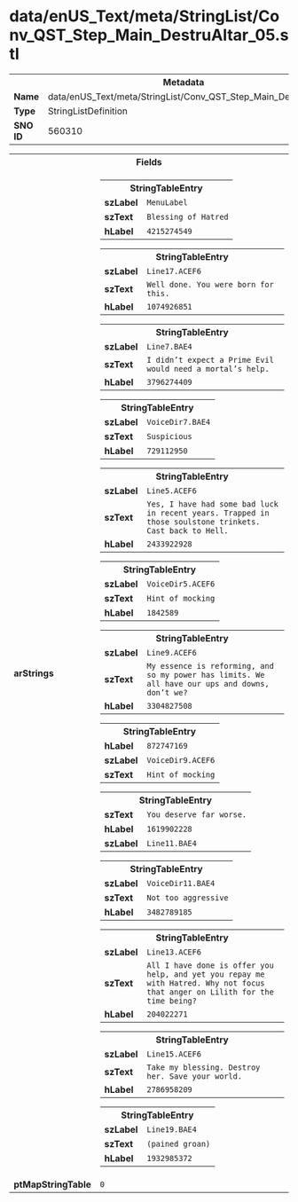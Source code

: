 <h1>data/enUS_Text/meta/StringList/Conv_QST_Step_Main_DestruAltar_05.stl</h1><table><tr><th colspan="100%">Metadata</th></tr><tr><td><b>Name</b></td><td>data/enUS_Text/meta/StringList/Conv_QST_Step_Main_DestruAltar_05.stl</td></tr><tr><td><b>Type</b></td><td>StringListDefinition</td></tr><tr><td><b>SNO ID</b></td><td>560310</td></tr></table>

<table><tr><th colspan="100%">Fields</th></tr><tr><td><b>arStrings</b></td><td><table><tr><th colspan="100%">StringTableEntry</th></tr><tr><td><b>szLabel</b></td><td><code>MenuLabel</code></td></tr><tr><td><b>szText</b></td><td><code>Blessing of Hatred</code></td></tr><tr><td><b>hLabel</b></td><td><code>4215274549</code></td></tr></table>


<table><tr><th colspan="100%">StringTableEntry</th></tr><tr><td><b>szLabel</b></td><td><code>Line17.ACEF6</code></td></tr><tr><td><b>szText</b></td><td><code>Well done. You were born for this.</code></td></tr><tr><td><b>hLabel</b></td><td><code>1074926851</code></td></tr></table>


<table><tr><th colspan="100%">StringTableEntry</th></tr><tr><td><b>szLabel</b></td><td><code>Line7.BAE4</code></td></tr><tr><td><b>szText</b></td><td><code>I didn’t expect a Prime Evil would need a mortal’s help.</code></td></tr><tr><td><b>hLabel</b></td><td><code>3796274409</code></td></tr></table>


<table><tr><th colspan="100%">StringTableEntry</th></tr><tr><td><b>szLabel</b></td><td><code>VoiceDir7.BAE4</code></td></tr><tr><td><b>szText</b></td><td><code>Suspicious</code></td></tr><tr><td><b>hLabel</b></td><td><code>729112950</code></td></tr></table>


<table><tr><th colspan="100%">StringTableEntry</th></tr><tr><td><b>szLabel</b></td><td><code>Line5.ACEF6</code></td></tr><tr><td><b>szText</b></td><td><code>Yes, I have had some bad luck in recent years. Trapped in those soulstone trinkets. Cast back to Hell.</code></td></tr><tr><td><b>hLabel</b></td><td><code>2433922928</code></td></tr></table>


<table><tr><th colspan="100%">StringTableEntry</th></tr><tr><td><b>szLabel</b></td><td><code>VoiceDir5.ACEF6</code></td></tr><tr><td><b>szText</b></td><td><code>Hint of mocking</code></td></tr><tr><td><b>hLabel</b></td><td><code>1842589</code></td></tr></table>


<table><tr><th colspan="100%">StringTableEntry</th></tr><tr><td><b>szLabel</b></td><td><code>Line9.ACEF6</code></td></tr><tr><td><b>szText</b></td><td><code>My essence is reforming, and so my power has limits. We all have our ups and downs, don’t we?</code></td></tr><tr><td><b>hLabel</b></td><td><code>3304827508</code></td></tr></table>


<table><tr><th colspan="100%">StringTableEntry</th></tr><tr><td><b>hLabel</b></td><td><code>872747169</code></td></tr><tr><td><b>szLabel</b></td><td><code>VoiceDir9.ACEF6</code></td></tr><tr><td><b>szText</b></td><td><code>Hint of mocking</code></td></tr></table>


<table><tr><th colspan="100%">StringTableEntry</th></tr><tr><td><b>szText</b></td><td><code>You deserve far worse.</code></td></tr><tr><td><b>hLabel</b></td><td><code>1619902228</code></td></tr><tr><td><b>szLabel</b></td><td><code>Line11.BAE4</code></td></tr></table>


<table><tr><th colspan="100%">StringTableEntry</th></tr><tr><td><b>szLabel</b></td><td><code>VoiceDir11.BAE4</code></td></tr><tr><td><b>szText</b></td><td><code>Not too aggressive</code></td></tr><tr><td><b>hLabel</b></td><td><code>3482789185</code></td></tr></table>


<table><tr><th colspan="100%">StringTableEntry</th></tr><tr><td><b>szLabel</b></td><td><code>Line13.ACEF6</code></td></tr><tr><td><b>szText</b></td><td><code>All I have done is offer you help, and yet you repay me with Hatred. Why not focus that anger on Lilith for the time being?</code></td></tr><tr><td><b>hLabel</b></td><td><code>204022271</code></td></tr></table>


<table><tr><th colspan="100%">StringTableEntry</th></tr><tr><td><b>szLabel</b></td><td><code>Line15.ACEF6</code></td></tr><tr><td><b>szText</b></td><td><code>Take my blessing. Destroy her. Save your world.</code></td></tr><tr><td><b>hLabel</b></td><td><code>2786958209</code></td></tr></table>


<table><tr><th colspan="100%">StringTableEntry</th></tr><tr><td><b>szLabel</b></td><td><code>Line19.BAE4</code></td></tr><tr><td><b>szText</b></td><td><code>(pained groan)</code></td></tr><tr><td><b>hLabel</b></td><td><code>1932985372</code></td></tr></table>


</td></tr><tr><td><b>ptMapStringTable</b></td><td><code>0</code></td></tr></table>

